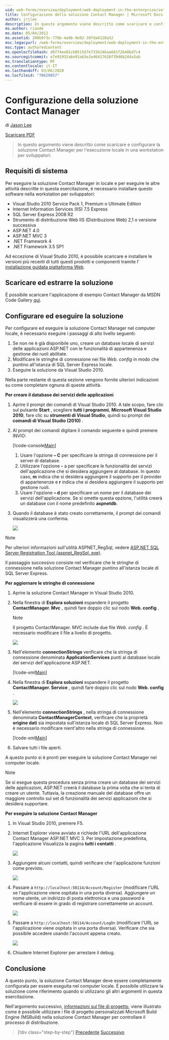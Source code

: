```yaml
---
uid: web-forms/overview/deployment/web-deployment-in-the-enterprise/setting-up-the-contact-manager-solution
title: Configurazione della soluzione Contact Manager | Microsoft Docs
author: jrjlee
description: In questo argomento viene descritto come scaricare e configurare la soluzione Contact Manager per l'esecuzione locale in una workstation per sviluppatori.
ms.author: riande
ms.date: 05/04/2012
ms.assetid: 200b973c-776b-4a9b-9e82-39fda6120a52
msc.legacyurl: /web-forms/overview/deployment/web-deployment-in-the-enterprise/setting-up-the-contact-manager-solution
msc.type: authoredcontent
ms.openlocfilehash: d9774ee01cb0515d7e733b24baa661f2648bd7c4
ms.sourcegitcommit: e7e91932a6e91a63e2e46417626f39d6b244a3ab
ms.translationtype: MT
ms.contentlocale: it-IT
ms.lasthandoff: 03/06/2020
ms.locfileid: "78629857"
---
```

# <a name="setting-up-the-contact-manager-solution"></a>Configurazione della soluzione Contact Manager

di [Jason Lee](https://github.com/jrjlee)

[Scaricare PDF](https://msdnshared.blob.core.windows.net/media/MSDNBlogsFS/prod.evol.blogs.msdn.com/CommunityServer.Blogs.Components.WeblogFiles/00/00/00/63/56/8130.DeployingWebAppsInEnterpriseScenarios.pdf)

> In questo argomento viene descritto come scaricare e configurare la soluzione Contact Manager per l'esecuzione locale in una workstation per sviluppatori.

## <a name="system-requirements"></a>Requisiti di sistema

Per eseguire la soluzione Contact Manager in locale e per eseguire le altre attività descritte in questa esercitazione, è necessario installare questo software nella workstation per sviluppatori:

- Visual Studio 2010 Service Pack 1, Premium o Ultimate Edition
- Internet Information Services (IIS) 7.5 Express
- SQL Server Express 2008 R2
- Strumento di distribuzione Web IIS (Distribuzione Web) 2,1 o versione successiva
- ASP.NET 4.0
- ASP.NET MVC 3
- .NET Framework 4
- .NET Framework 3.5 SP1

Ad eccezione di Visual Studio 2010, è possibile scaricare e installare le versioni più recenti di tutti questi prodotti e componenti tramite l' [installazione guidata piattaforma Web](https://go.microsoft.com/?linkid=9805118).

## <a name="download-and-extract-the-solution"></a>Scaricare ed estrarre la soluzione

È possibile scaricare l'applicazione di esempio Contact Manager da MSDN Code Gallery [qui](https://code.msdn.microsoft.com/Deploying-Web-Applications-9d9093c0).

## <a name="configure-and-run-the-solution"></a>Configurare ed eseguire la soluzione

Per configurare ed eseguire la soluzione Contact Manager nel computer locale, è necessario eseguire i passaggi di alto livello seguenti:

1. Se non ne è già disponibile uno, creare un database locale di servizi delle applicazioni ASP.NET con le funzionalità di appartenenza e gestione dei ruoli abilitate.
2. Modificare le stringhe di connessione nei file *Web. config* in modo che puntino all'istanza di SQL Server Express locale.
3. Eseguire la soluzione da Visual Studio 2010.

Nella parte restante di questa sezione vengono fornite ulteriori indicazioni su come completare ognuna di queste attività.

**Per creare il database dei servizi delle applicazioni**

1. Aprire il prompt dei comandi di Visual Studio 2010. A tale scopo, fare clic sul pulsante **Start** , scegliere **tutti i programmi**, **Microsoft Visual Studio 2010**, fare clic su **strumenti di Visual Studio**, quindi su prompt dei **comandi di Visual Studio (2010)** .
2. Al prompt dei comandi digitare il comando seguente e quindi premere INVIO:

    [!code-console[Main](setting-up-the-contact-manager-solution/samples/sample1.cmd)]

    1. Usare l'opzione **– C** per specificare la stringa di connessione per il server di database.
    2. Utilizzare l'opzione **-** a per specificare le funzionalità dei servizi dell'applicazione che si desidera aggiungere al database. In questo caso, **m** indica che si desidera aggiungere il supporto per il provider di appartenenze e **r** indica che si desidera aggiungere il supporto per gestione ruoli.
    3. Usare l'opzione **– d** per specificare un nome per il database dei servizi dell'applicazione. Se si omette questa opzione, l'utilità creerà un database con il nome predefinito **aspnetdb**.
3. Quando il database è stato creato correttamente, il prompt dei comandi visualizzerà una conferma.

    ![](setting-up-the-contact-manager-solution/_static/image1.png)

> [!NOTE]
> Per ulteriori informazioni sull'utilità ASPNET\_RegSql, vedere [ASP.NET SQL Server Registration Tool (aspnet\_RegSql. exe)](https://msdn.microsoft.com/library/ms229862(v=vs.100).aspx).

Il passaggio successivo consiste nel verificare che le stringhe di connessione nella soluzione Contact Manager puntino all'istanza locale di SQL Server Express.

**Per aggiornare le stringhe di connessione**

1. Aprire la soluzione Contact Manager in Visual Studio 2010.
2. Nella finestra di **Esplora soluzioni** espandere il progetto **ContactManager. Mvc** , quindi fare doppio clic sul nodo **Web. config** .

    > [!NOTE]
    > Il progetto ContactManager. MVC include due file *Web. config* . È necessario modificare il file a livello di progetto.

    ![](setting-up-the-contact-manager-solution/_static/image2.png)
3. Nell'elemento **connectionStrings** verificare che la stringa di connessione denominata **ApplicationServices** punti al database locale dei servizi dell'applicazione ASP.NET.

    [!code-xml[Main](setting-up-the-contact-manager-solution/samples/sample2.xml)]
4. Nella finestra di **Esplora soluzioni** espandere il progetto **ContactManager. Service** , quindi fare doppio clic sul nodo **Web. config** .

    ![](setting-up-the-contact-manager-solution/_static/image3.png)
5. Nell'elemento **connectionStrings** , nella stringa di connessione denominata **ContactManagerContext**, verificare che la proprietà **origine dati** sia impostata sull'istanza locale di SQL Server Express. Non è necessario modificare nient'altro nella stringa di connessione.

    [!code-xml[Main](setting-up-the-contact-manager-solution/samples/sample3.xml)]
6. Salvare tutti i file aperti.

A questo punto si è pronti per eseguire la soluzione Contact Manager nel computer locale.

> [!NOTE]
> Se si esegue questa procedura senza prima creare un database dei servizi delle applicazioni, ASP.NET creerà il database la prima volta che si tenta di creare un utente. Tuttavia, la creazione manuale del database offre un maggiore controllo sul set di funzionalità dei servizi applicazioni che si desidera supportare.

**Per eseguire la soluzione Contact Manager**

1. In Visual Studio 2010, premere F5.
2. Internet Explorer viene avviato e richiede l'URL dell'applicazione Contact Manager ASP.NET MVC 3. Per impostazione predefinita, l'applicazione Visualizza la pagina **tutti i contatti** .

    ![](setting-up-the-contact-manager-solution/_static/image4.png)
3. Aggiungere alcuni contatti, quindi verificare che l'applicazione funzioni come previsto.

    ![](setting-up-the-contact-manager-solution/_static/image5.png)
4. Passare a `http://localhost:50114/Account/Register` (modificare l'URL se l'applicazione viene ospitata in una porta diversa). Aggiungere un nome utente, un indirizzo di posta elettronica e una password e verificare di essere in grado di registrare correttamente un account.

    ![](setting-up-the-contact-manager-solution/_static/image6.png)
5. Passare a `http://localhost:50114/Account/LogOn` (modificare l'URL se l'applicazione viene ospitata in una porta diversa). Verificare che sia possibile accedere usando l'account appena creato.

    ![](setting-up-the-contact-manager-solution/_static/image7.png)
6. Chiudere Internet Explorer per arrestare il debug.

## <a name="conclusion"></a>Conclusione

A questo punto, la soluzione Contact Manager deve essere completamente configurata per essere eseguita nel computer locale. È possibile utilizzare la soluzione come riferimento quando si utilizzano gli altri argomenti in questa esercitazione.

Nell'argomento successivo, [informazioni sul file di progetto](understanding-the-project-file.md), viene illustrato come è possibile utilizzare i file di progetto personalizzati Microsoft Build Engine (MSBuild) nella soluzione Contact Manager per controllare il processo di distribuzione.

> [!div class="step-by-step"]
> [Precedente](the-contact-manager-solution.md)
> [Successivo](understanding-the-project-file.md)
